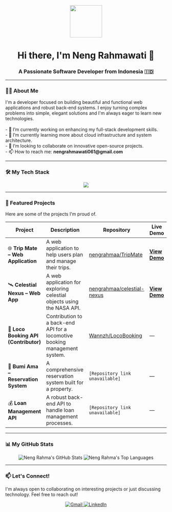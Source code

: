 <div id="header" align="center">
  <img src="https://media.giphy.com/media/M9gbBd9nbDrOTu1Mqx/giphy.gif" width="100"/>
</div>

<div id="bio" align="center">
  <h1>Hi there, I'm Neng Rahmawati 👋</h1>
  <h3>A Passionate Software Developer from Indonesia 🇮🇩</h3>
</div>

---

### 👩‍💻 About Me

<p>
  I'm a developer focused on building beautiful and functional web applications and robust back-end systems. I enjoy turning complex problems into simple, elegant solutions and I'm always eager to learn new technologies. 
<br><br>
  - 🔭 I’m currently working on enhancing my full-stack development skills.
  <br>
  - 🌱 I’m currently learning more about cloud infrastructure and system architecture.
  <br>
  - 👯 I’m looking to collaborate on innovative open-source projects.
  <br>
  - 📫 How to reach me: <strong>nengrahmawati061@gmail.com</strong>
</p>

---

### 🛠️ My Tech Stack

<p align="center">
  <a href="https://skillicons.dev">
    <img src="https://skillicons.dev/icons?i=c,cpp,java,php,javascript,html,css,react,spring,thymeleaf,tailwind,bootstrap,mysql,git,github,swagger,postman" />
  </a>
</p>

---

### 🚀 Featured Projects

Here are some of the projects I'm proud of.

| Project                                     | Description                                                               | Repository                                                                                | Live Demo                                                                                  |
| ------------------------------------------- | ------------------------------------------------------------------------- | ----------------------------------------------------------------------------------------- | ------------------------------------------------------------------------------------------ |
| 🌐 **Trip Mate – Web Application** | A web application to help users plan and manage their trips. | [nengrahmaa/TripMate](https://github.com/nengrahmaa/TripMate)                             | [**View Demo**](https://trip-mate-project.vercel.app/)                                     |
| 🛰️ **Celestial Nexus – Web App** | A web application for exploring celestial objects using the NASA API. | [nengrahmaa/celestial-nexus](https://github.com/nengrahmaa/celestial-nexus-nasa-api-uas) | [**View Demo**](https://celestial-nexus-nasa-api-uas-web.vercel.app/)                      |
| 🚂 **Loco Booking API (Contributor)** | Contribution to a back-end API for a locomotive booking management system.  | [Wannzh/LocoBooking](https://github.com/Wannzh/LocoBooking)                               | —                                                                                          |
| 🏡 **Bumi Ama – Reservation System** | A comprehensive reservation system built for a property.         | `[Repository link unavailable]`                                                           | —                                                                                          |
| 💰 **Loan Management API** | A robust back-end API to handle loan management processes.      | `[Repository link unavailable]`                                                           | —                                                                                          |


---

### 📊 My GitHub Stats

<p align="center">
  <img src="https://github-readme-stats.vercel.app/api?username=nengrahmaa&show_icons=true&theme=tokyonight&hide_border=true&include_all_commits=true&count_private=true" alt="Neng Rahma's GitHub Stats" />
  <img src="https://github-readme-stats.vercel.app/api/top-langs/?username=nengrahmaa&layout=compact&theme=tokyonight&hide_border=true" alt="Neng Rahma's Top Languages" />
</p>

---

### 📫 Let's Connect!

I'm always open to collaborating on interesting projects or just discussing technology. Feel free to reach out!

<div align="center">
  <a href="mailto:nengrahmawati061@gmail.com">
    <img src="https://img.shields.io/badge/Gmail-D14836?style=for-the-badge&logo=gmail&logoColor=white" alt="Gmail"/>
  </a>
  <a href="https://www.linkedin.com/in/neng-rahmawati-092586293">
    <img src="https://img.shields.io/badge/LinkedIn-0077B5?style=for-the-badge&logo=linkedin&logoColor=white" alt="LinkedIn"/>
  </a>
</div>
